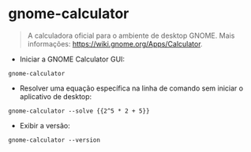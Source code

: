 # gnome-calculator

> A calculadora oficial para o ambiente de desktop GNOME.
> Mais informações: <https://wiki.gnome.org/Apps/Calculator>.

- Iniciar a GNOME Calculator GUI:

`gnome-calculator`

- Resolver uma equação específica na linha de comando sem iniciar o aplicativo de desktop:

`gnome-calculator --solve {{2^5 * 2 + 5}}`

- Exibir a versão:

`gnome-calculator --version`
